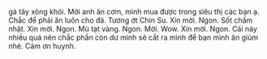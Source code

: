gà tây xông khói. Mời anh ăn cơm, mình mua được trong siêu thị các bạn ạ. Chắc để phải ăn luôn cho đã. Tương ớt Chin Su. Xin mời. Ngon. Sốt chấm nhật. Xin mời. Ngon. Mù tạt vàng. Ngon. Mời. Wow. Xin mời. Ngon. Cái này nhiều quá nên chắc phần còn dư mình sẽ cắt ra mình để bạn mình ăn giùm nhé. Cảm ơn huynh.